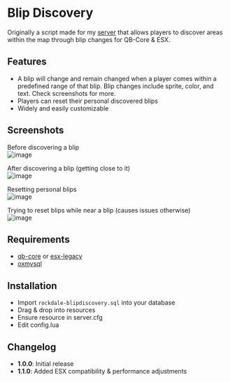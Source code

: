 # Blip Discovery
Originally a script made for my [server](https://discord.com/invite/GpttmrUPgk) that allows players to discover areas within the map through blip changes for QB-Core & ESX.

## Features
- A blip will change and remain changed when a player comes within a predefined range of that blip. Blip changes include sprite, color, and text. Check screenshots for more.
- Players can reset their personal discovered blips
- Widely and easily customizable

## Screenshots
Before discovering a blip<br/>
![image](https://i.ibb.co/pQ6tV3r/1.png)

After discovering a blip (getting close to it)<br/>
![image](https://i.ibb.co/cTwSGw2/2.png)

Resetting personal blips<br />
![image](https://i.ibb.co/3kMpKzm/3.png)

Trying to reset blips while near a blip (causes issues otherwise)<br/>
![image](https://i.ibb.co/zQkgXt7/4.png)

## Requirements
- [qb-core](https://github.com/qbcore-framework/qb-core) or [esx-legacy](https://github.com/esx-framework/esx-legacy)
- [oxmysql](https://github.com/overextended/oxmysql)

## Installation
- Import ```rockdale-blipdiscovery.sql``` into your database
- Drag & drop into resources
- Ensure resource in server.cfg
- Edit config.lua

## Changelog
- **1.0.0**: Initial release
- **1.1.0**: Added ESX compatibility & performance adjustments
